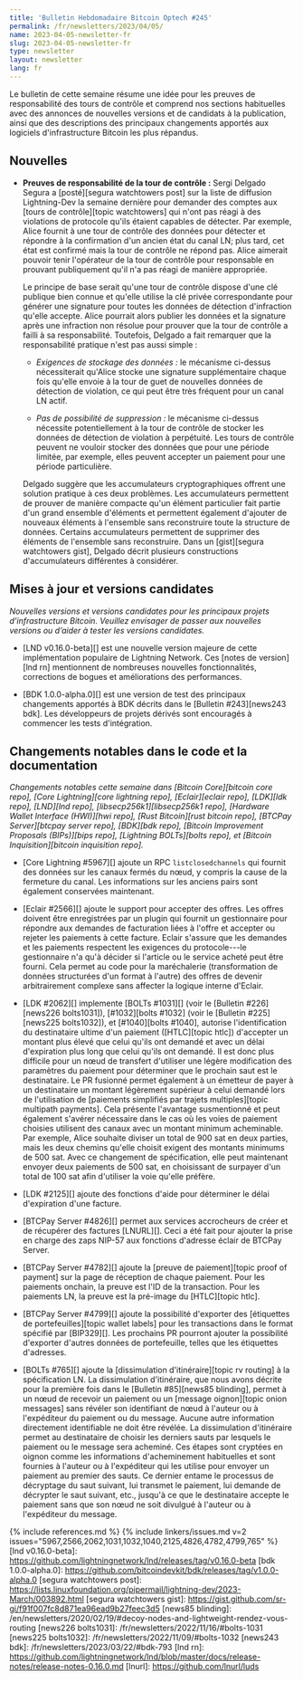 ```yaml
---
title: 'Bulletin Hebdomadaire Bitcoin Optech #245'
permalink: /fr/newsletters/2023/04/05/
name: 2023-04-05-newsletter-fr
slug: 2023-04-05-newsletter-fr
type: newsletter
layout: newsletter
lang: fr
---
```

Le bulletin de cette semaine résume une idée pour les preuves de responsabilité
des tours de contrôle et comprend nos sections habituelles avec des annonces de nouvelles
versions et de candidats à la publication, ainsi que des descriptions des principaux
changements apportés aux logiciels d'infrastructure Bitcoin les plus répandus.

## Nouvelles

- **Preuves de responsabilité de la tour de contrôle :** Sergi Delgado Segura a
  [posté][segura watchtowers post] sur la liste de diffusion Lightning-Dev
  la semaine dernière pour demander des comptes aux [tours de contrôle][topic watchtowers]
  qui n'ont pas réagi à des violations de protocole qu'ils étaient capables
  de détecter. Par exemple, Alice fournit à une tour de contrôle des données pour
  détecter et répondre à la confirmation d'un ancien état du canal LN;
  plus tard, cet état est confirmé mais la tour de contrôle ne répond pas. Alice
  aimerait pouvoir tenir l'opérateur de la tour de contrôle pour responsable en
  prouvant publiquement qu'il n'a pas réagi de manière appropriée.

    Le principe de base serait qu'une tour de contrôle dispose d'une clé publique
    bien connue et qu'elle utilise la clé privée correspondante pour générer
    une signature pour toutes les données de détection d'infraction qu'elle
    accepte. Alice pourrait alors publier les données et la signature après
    une infraction non résolue pour prouver que la tour de contrôle a failli à sa
    responsabilité. Toutefois, Delgado a fait remarquer que la responsabilité
    pratique n'est pas aussi simple :

    - *Exigences de stockage des données :* le mécanisme ci-dessus nécessiterait
      qu'Alice stocke une signature supplémentaire chaque fois qu'elle envoie à
      la tour de guet de nouvelles données de détection de violation, ce qui peut
      être très fréquent pour un canal LN actif.

    - *Pas de possibilité de suppression :* le mécanisme ci-dessus nécessite
      potentiellement à la tour de contrôle de stocker les données de détection
      de violation à perpétuité. Les tours de contrôle peuvent ne vouloir stocker
      des données que pour une période limitée, par exemple, elles peuvent accepter
      un paiement pour une période particulière.


    Delgado suggère que les accumulateurs cryptographiques offrent une solution pratique
    à ces deux problèmes. Les accumulateurs permettent de prouver de manière compacte
    qu'un élément particulier fait partie d'un grand ensemble d'éléments et permettent
    également d'ajouter de nouveaux éléments à l'ensemble sans reconstruire toute la
    structure de données. Certains accumulateurs permettent de supprimer des éléments
    de l'ensemble sans reconstruire.  Dans un [gist][segura watchtowers gist], Delgado
    décrit plusieurs constructions d'accumulateurs différentes à considérer.

## Mises à jour et versions candidates

*Nouvelles versions et versions candidates pour les principaux projets d’infrastructure
Bitcoin. Veuillez envisager de passer aux nouvelles versions ou d’aider à tester
les versions candidates.*

- [LND v0.16.0-beta][] est une nouvelle version majeure de cette implémentation populaire
  de Lightning Network. Ces [notes de version][lnd rn] mentionnent de nombreuses nouvelles
  fonctionnalités, corrections de bogues et améliorations des performances.

- [BDK 1.0.0-alpha.0][] est une version de test des principaux changements apportés à BDK
  décrits dans le [Bulletin #243][news243 bdk]. Les développeurs de projets dérivés sont
  encouragés à commencer les tests d'intégration.

## Changements notables dans le code et la documentation

*Changements notables cette semaine dans [Bitcoin Core][bitcoin core repo], [Core
Lightning][core lightning repo], [Eclair][eclair repo], [LDK][ldk repo],
[LND][lnd repo], [libsecp256k1][libsecp256k1 repo], [Hardware Wallet
Interface (HWI)][hwi repo], [Rust Bitcoin][rust bitcoin repo], [BTCPay
Server][btcpay server repo], [BDK][bdk repo], [Bitcoin Improvement
Proposals (BIPs)][bips repo], [Lightning BOLTs][bolts repo], et
[Bitcoin Inquisition][bitcoin inquisition repo].*

- [Core Lightning #5967][] ajoute un RPC `listclosedchannels` qui fournit des données sur
  les canaux fermés du nœud, y compris la cause de la fermeture du canal. Les informations
  sur les anciens pairs sont également conservées maintenant.

- [Eclair #2566][] ajoute le support pour accepter des offres. Les offres doivent être
  enregistrées par un plugin qui fournit un gestionnaire pour répondre aux demandes de
  facturation liées à l'offre et accepter ou rejeter les paiements à cette facture. Eclair
  s'assure que les demandes et les paiements respectent les exigences du protocole---le
  gestionnaire n'a qu'à décider si l'article ou le service acheté peut être fourni. Cela
  permet au code pour la maréchalerie (transformation de données structurées d'un format
  à l'autre) des offres de devenir arbitrairement complexe sans affecter la logique
  interne d'Eclair.

- [LDK #2062][] implemente [BOLTs #1031][] (voir le [Bulletin
  #226][news226 bolts1031]), [#1032][bolts #1032] (voir le  [Bulletin
  #225][news225 bolts1032]), et [#1040][bolts #1040], autorise
  l'identification du destinataire ultime d'un paiement ([HTLC][topic
  htlc]) d'accepter un montant plus élevé que celui qu'ils ont demandé
  et avec un délai d'expiration plus long que celui qu'ils ont demandé.
  Il est donc plus difficile pour un nœud de transfert d'utiliser une
  légère modification des paramètres du paiement pour déterminer que le
  prochain saut est le destinataire. Le PR fusionné permet également à un
  émetteur de payer à un destinataire un montant légèrement supérieur à
  celui demandé lors de l'utilisation de [paiements simplifiés par trajets
  multiples][topic multipath payments]. Cela présente l'avantage
  susmentionné et peut également s'avérer nécessaire dans le cas où les
  voies de paiement choisies utilisent des canaux avec un montant minimum
  acheminable. Par exemple, Alice souhaite diviser un total de 900 sat en
  deux parties, mais les deux chemins qu'elle choisit exigent des montants
  minimums de 500 sat. Avec ce changement de spécification, elle peut
  maintenant envoyer deux paiements de 500 sat, en choisissant de surpayer
  d'un total de 100 sat afin d'utiliser la voie qu'elle préfère.

- [LDK #2125][] ajoute des fonctions d'aide pour déterminer le délai
  d'expiration d'une facture.

- [BTCPay Server #4826][] permet aux services accrocheurs de créer et de
  récupérer des factures [LNURL][]. Ceci a été fait pour ajouter la prise
  en charge des zaps NIP-57 aux fonctions d'adresse éclair de BTCPay Server.

- [BTCPay Server #4782][] ajoute la [preuve de paiement][topic proof of payment]
  sur la page de réception de chaque paiement. Pour les paiements onchain,
  la preuve est l'ID de la transaction. Pour les paiements LN, la preuve
  est la pré-image du [HTLC][topic htlc].

- [BTCPay Server #4799][] ajoute la possibilité d'exporter des [étiquettes
  de portefeuilles][topic wallet labels] pour les transactions dans le format
  spécifié par [BIP329][]. Les prochains PR pourront ajouter la possibilité
  d'exporter d'autres données de portefeuille, telles que les étiquettes d'adresses.

- [BOLTs #765][] ajoute la [dissimulation d'itinéraire][topic rv routing]
  à la spécification LN. La dissimulation d'itinéraire, que nous avons décrite
  pour la première fois dans le [Bulletin #85][news85 blinding], permet à un
  nœud de recevoir un paiement ou un [message oignon][topic onion messages]
  sans révéler son identifiant de nœud à l'auteur ou à l'expéditeur du paiement
  ou du message. Aucune autre information directement identifiable ne doit être
  révélée. La dissimulation d'itinéraire permet au destinataire de choisir les
  derniers sauts par lesquels le paiement ou le message sera acheminé. Ces étapes
  sont cryptées en oignon comme les informations d'acheminement habituelles et
  sont fournies à l'auteur ou à l'expéditeur qui les utilise pour envoyer un
  paiement au premier des sauts. Ce dernier entame le processus de décryptage
  du saut suivant, lui transmet le paiement, lui demande de décrypter le saut
  suivant, etc., jusqu'à ce que le destinataire accepte le paiement sans que
  son nœud ne soit divulgué à l'auteur ou à l'expéditeur du message.

{% include references.md %}
{% include linkers/issues.md v=2 issues="5967,2566,2062,1031,1032,1040,2125,4826,4782,4799,765" %}
[lnd v0.16.0-beta]: https://github.com/lightningnetwork/lnd/releases/tag/v0.16.0-beta
[bdk 1.0.0-alpha.0]: https://github.com/bitcoindevkit/bdk/releases/tag/v1.0.0-alpha.0
[segura watchtowers post]: https://lists.linuxfoundation.org/pipermail/lightning-dev/2023-March/003892.html
[segura watchtowers gist]: https://gist.github.com/sr-gi/f91f007fc8d871ea96ead9b27feec3d5
[news85 blinding]: /en/newsletters/2020/02/19/#decoy-nodes-and-lightweight-rendez-vous-routing
[news226 bolts1031]: /fr/newsletters/2022/11/16/#bolts-1031
[news225 bolts1032]: /fr/newsletters/2022/11/09/#bolts-1032
[news243 bdk]: /fr/newsletters/2023/03/22/#bdk-793
[lnd rn]: https://github.com/lightningnetwork/lnd/blob/master/docs/release-notes/release-notes-0.16.0.md
[lnurl]: https://github.com/lnurl/luds
